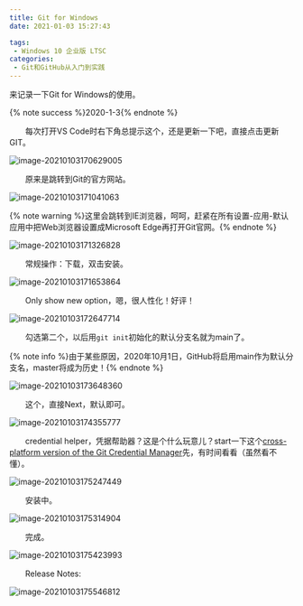 ```yaml
---
title: Git for Windows
date: 2021-01-03 15:27:43

tags:
 - Windows 10 企业版 LTSC
categories: 
 - Git和GitHub从入门到实践
---
```


来记录一下Git for Windows的使用。

<!--more-->

{% note success %}2020-1-3{% endnote %}

　　每次打开VS Code时右下角总提示这个，还是更新一下吧，直接点击更新GIT。

![image-20210103170629005](https://image.ql-isaac.cn/Git-for-Windows/image-20210103170629005.png)

　　原来是跳转到Git的官方网站。

![image-20210103171041063](https://image.ql-isaac.cn/Git-for-Windows/image-20210103171041063.png)

{% note warning %}这里会跳转到IE浏览器，呵呵，赶紧在所有设置-应用-默认应用中把Web浏览器设置成Microsoft Edge再打开Git官网。{% endnote %}

![image-20210103171326828](https://image.ql-isaac.cn/Git-for-Windows/image-20210103171326828.png)

　　常规操作：下载，双击安装。

![image-20210103171653864](https://image.ql-isaac.cn/Git-for-Windows/image-20210103171653864.png)

　　Only show new option，嗯，很人性化！好评！

![image-20210103172647714](https://image.ql-isaac.cn/Git-for-Windows/image-20210103172647714.png)

　　勾选第二个，以后用`git init`初始化的默认分支名就为main了。

{% note info %}由于某些原因，2020年10月1日，GitHub将启用main作为默认分支名，master将成为历史！{% endnote %}

![image-20210103173648360](https://image.ql-isaac.cn/Git-for-Windows/image-20210103173648360.png)

　　这个，直接Next，默认即可。

![image-20210103174355777](https://image.ql-isaac.cn/Git-for-Windows/image-20210103174355777.png)

　　credential helper，凭据帮助器？这是个什么玩意儿？start一下这个[cross-platform version of the Git Credential Manager](https://github.com/microsoft/Git-Credential-Manager-Core)先，有时间看看（虽然看不懂）。

![image-20210103175247449](https://image.ql-isaac.cn/Git-for-Windows/image-20210103175247449.png)

　　安装中。

![image-20210103175314904](https://image.ql-isaac.cn/Git-for-Windows/image-20210103175314904.png)

　　完成。

![image-20210103175423993](https://image.ql-isaac.cn/Git-for-Windows/image-20210103175423993.png)

　　Release Notes:

![image-20210103175546812](https://image.ql-isaac.cn/Git-for-Windows/image-20210103175546812.png)